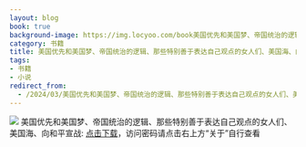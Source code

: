 ```yaml
---
layout: blog
book: true
background-image: https://img.locyoo.com/book美国优先和美国梦、帝国统治的逻辑、那些特别善于表达自己观点的女人们、美国海、向和平宣战.jpg
category: 书籍
title: 美国优先和美国梦、帝国统治的逻辑、那些特别善于表达自己观点的女人们、美国海、向和平宣战
tags:
- 书籍
- 小说
redirect_from:
  - /2024/03/美国优先和美国梦、帝国统治的逻辑、那些特别善于表达自己观点的女人们、美国海、向和平宣战/
---
```

![](https://img.locyoo.com/book美国优先和美国梦、帝国统治的逻辑、那些特别善于表达自己观点的女人们、美国海、向和平宣战.jpg)
美国优先和美国梦、帝国统治的逻辑、那些特别善于表达自己观点的女人们、美国海、向和平宣战: <a name = "ref1" href="https://url18.ctfile.com/f/50983618-1269466300-ddca66?p=3619">点击下载</a>，访问密码请点击右上方“关于”自行查看